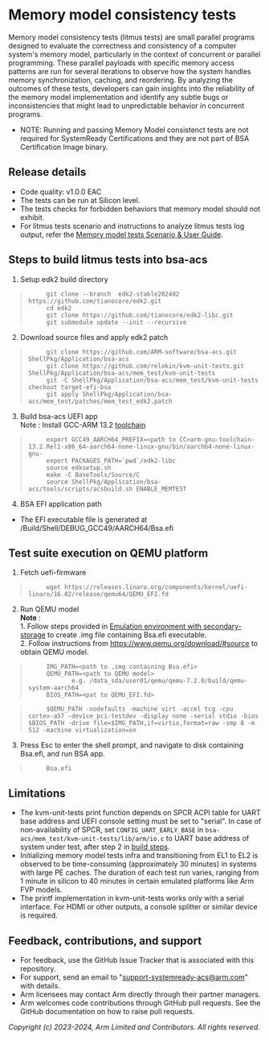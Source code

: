 # Memory model consistency tests
Memory model consistency tests (litmus tests) are small parallel programs designed to evaluate the correctness and
consistency of a computer system's memory model, particularly in the context of concurrent or parallel programming.
These parallel payloads with specific memory access patterns are run for several iterations to observe how the system
handles memory synchronization, caching, and reordering. By analyzing the outcomes of these tests, developers can gain
insights into the reliability of the memory model implementation and identify any subtle bugs or inconsistencies that
might lead to unpredictable behavior in concurrent programs.

 - NOTE: Running and passing Memory Model consistenct tests are not required for SystemReady Certifications and they are not part of BSA Certification Image binary.

## Release details
 - Code quality: v1.0.0 EAC
 - The tests can be run at Silicon level.
 - The tests checks for forbidden behaviors that memory model should not exhibit.
 - For litmus tests scenario and instructions to analyze litmus tests log output, refer the [Memory model tests Scenario & User Guide](../mem_test/memory_model_tests_scenario_user_guide.rst).

## Steps to build litmus tests into bsa-acs
1. Setup edk2 build directory
>          git clone --branch  edk2-stable202402 https://github.com/tianocore/edk2.git
>          cd edk2
>          git clone https://github.com/tianocore/edk2-libc.git
>          git submodule update --init --recursive

2. Download source files and apply edk2 patch
>          git clone https://github.com/ARM-software/bsa-acs.git ShellPkg/Application/bsa-acs
>          git clone https://github.com/relokin/kvm-unit-tests.git ShellPkg/Application/bsa-acs/mem_test/kvm-unit-tests
>          git -C ShellPkg/Application/bsa-acs/mem_test/kvm-unit-tests checkout target-efi-bsa
>          git apply ShellPkg/Application/bsa-acs/mem_test/patches/mem_test_edk2.patch

3. Build bsa-acs UEFI app <br>
Note :  Install GCC-ARM 13.2 [toolchain](https://developer.arm.com/downloads/-/arm-gnu-toolchain-downloads)
>          export GCC49_AARCH64_PREFIX=<path to CC>arm-gnu-toolchain-13.2.Rel1-x86_64-aarch64-none-linux-gnu/bin/aarch64-none-linux-gnu-
>          export PACKAGES_PATH=`pwd`/edk2-libc
>          source edksetup.sh
>          make -C BaseTools/Source/C
>          source ShellPkg/Application/bsa-acs/tools/scripts/acsbuild.sh ENABLE_MEMTEST

4. BSA EFI application path
- The EFI executable file is generated at <edk2-path>/Build/Shell/DEBUG_GCC49/AARCH64/Bsa.efi

## Test suite execution on QEMU platform
1. Fetch uefi-firmware
>          wget https://releases.linaro.org/components/kernel/uefi-linaro/16.02/release/qemu64/QEMU_EFI.fd

2. Run QEMU model <br>
**Note** : <br> 1. Follow steps provided in [Emulation environment with secondary-storage](../README.md#22-emulation-environment-with-secondary-storage) to create .img file containing Bsa.efi executable. <br> 2. Follow instructions from https://www.qemu.org/download/#source to obtain QEMU model.

>          IMG_PATH=<path to .img containing Bsa.efi>
>          QEMU_PATH=<path to QEMU model>
>                 e.g. /data_sda/user01/qemu/qemu-7.2.0/build/qemu-system-aarch64
>          BIOS_PATH=<pat to QEMU_EFI.fd>

>          $QEMU_PATH -nodefaults -machine virt -accel tcg -cpu cortex-a57 -device pci-testdev -display none -serial stdio -bios $BIOS_PATH -drive file=$IMG_PATH,if=virtio,format=raw -smp 8 -m 512 -machine virtualization=on

3. Press Esc to enter the shell prompt, and navigate to disk containing Bsa.efi, and run BSA app.
>          Bsa.efi

## Limitations
 - The kvm-unit-tests print function depends on SPCR ACPI table for UART base address and UEFI console setting must be set to "serial". In case of non-availability of SPCR,
   set `CONFIG_UART_EARLY_BASE` in `bsa-acs/mem_test/kvm-unit-tests/lib/arm/io.c` to UART base address of system under test, after step 2 in [build steps](#steps-to-build-litmus-tests-into-bsa-acs).
 - Initializing memory model tests infra and transitioning from EL1 to EL2 is observed to be time-consuming (approximately 30 minutes) in systems with large PE caches. The duration of each test run varies, ranging from 1 minute in silicon to 40 minutes in certain emulated platforms like Arm FVP models.
 - The printf implementation in kvm-unit-tests works only with a serial interface. For HDMI or other outputs, a console splitter or similar device is required.

## Feedback, contributions, and support

 - For feedback, use the GitHub Issue Tracker that is associated with this repository.
 - For support, send an email to "support-systemready-acs@arm.com" with details.
 - Arm licensees may contact Arm directly through their partner managers.
 - Arm welcomes code contributions through GitHub pull requests. See the GitHub documentation on how to raise pull requests.

*Copyright (c) 2023-2024, Arm Limited and Contributors. All rights reserved.*
